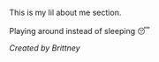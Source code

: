 <!DOCTYPE html>
<html>
<title>Hello!</title><br>
<head> This is my lil about me section. </head> <br> <br>
<head> Playing around instead of sleeping 😴 </head>

<p>
<i>Created by Brittney</i>
</p>

</html>
